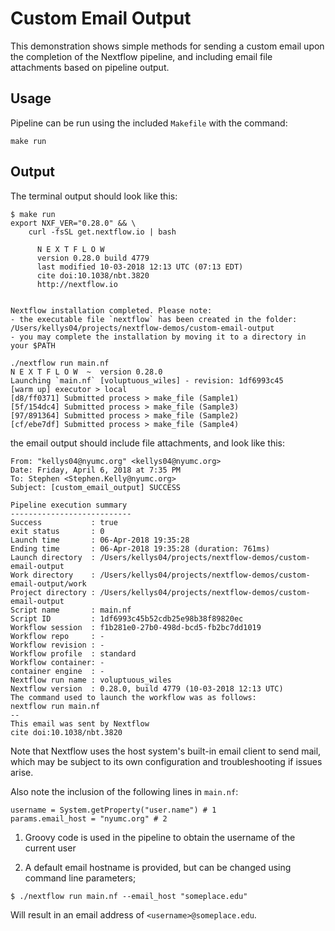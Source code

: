 # Custom Email Output

This demonstration shows simple methods for sending a custom email upon the completion of the Nextflow pipeline, and including email file attachments based on pipeline output.

## Usage

Pipeline can be run using the included `Makefile` with the command:

```
make run
```

## Output

The terminal output should look like this:

```
$ make run
export NXF_VER="0.28.0" && \
	curl -fsSL get.nextflow.io | bash

      N E X T F L O W
      version 0.28.0 build 4779
      last modified 10-03-2018 12:13 UTC (07:13 EDT)
      cite doi:10.1038/nbt.3820
      http://nextflow.io


Nextflow installation completed. Please note:
- the executable file `nextflow` has been created in the folder: /Users/kellys04/projects/nextflow-demos/custom-email-output
- you may complete the installation by moving it to a directory in your $PATH

./nextflow run main.nf
N E X T F L O W  ~  version 0.28.0
Launching `main.nf` [voluptuous_wiles] - revision: 1df6993c45
[warm up] executor > local
[d8/ff0371] Submitted process > make_file (Sample1)
[5f/154dc4] Submitted process > make_file (Sample3)
[97/891364] Submitted process > make_file (Sample2)
[cf/ebe7df] Submitted process > make_file (Sample4)
```

the email output should include file attachments, and look like this:

```
From: "kellys04@nyumc.org" <kellys04@nyumc.org>
Date: Friday, April 6, 2018 at 7:35 PM
To: Stephen <Stephen.Kelly@nyumc.org>
Subject: [custom_email_output] SUCCESS                        

Pipeline execution summary
---------------------------
Success           : true
exit status       : 0
Launch time       : 06-Apr-2018 19:35:28
Ending time       : 06-Apr-2018 19:35:28 (duration: 761ms)
Launch directory  : /Users/kellys04/projects/nextflow-demos/custom-email-output
Work directory    : /Users/kellys04/projects/nextflow-demos/custom-email-output/work
Project directory : /Users/kellys04/projects/nextflow-demos/custom-email-output
Script name       : main.nf
Script ID         : 1df6993c45b52cdb25e98b38f89820ec
Workflow session  : f1b281e0-27b0-498d-bcd5-fb2bc7dd1019
Workflow repo     : -
Workflow revision : -
Workflow profile  : standard
Workflow container: -
container engine  : -
Nextflow run name : voluptuous_wiles
Nextflow version  : 0.28.0, build 4779 (10-03-2018 12:13 UTC)
The command used to launch the workflow was as follows:
nextflow run main.nf
--
This email was sent by Nextflow
cite doi:10.1038/nbt.3820
```

Note that Nextflow uses the host system's built-in email client to send mail, which may be subject to its own configuration and troubleshooting if issues arise.

Also note the inclusion of the following lines in `main.nf`:

```
username = System.getProperty("user.name") # 1
params.email_host = "nyumc.org" # 2
```
1. Groovy code is used in the pipeline to obtain the username of the current user

2. A default email hostname is provided, but can be changed using command line parameters;

```
$ ./nextflow run main.nf --email_host "someplace.edu"
```

Will result in an email address of `<username>@someplace.edu`.

